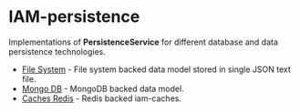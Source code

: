# IAM-persistence
Implementations of __PersistenceService__ for different database and data persistence technologies.

* [File System](iam-persistence-file-system) - File system backed data model stored in single JSON text file. 
* [Mongo DB](iam-persistence-mongo) - MongoDB backed data model.
* [Caches Redis](iam-caches-redis) - Redis backed iam-caches.